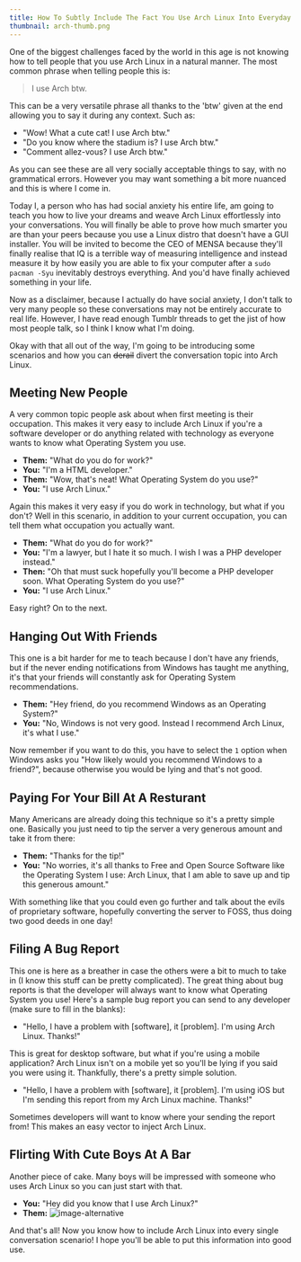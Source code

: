 ```yaml
---
title: How To Subtly Include The Fact You Use Arch Linux Into Everyday Conversation
thumbnail: arch-thumb.png
---
```


One of the biggest challenges faced by the world in this age is not knowing
how to tell people that you use Arch Linux in a natural manner. The most
common phrase when telling people this is:

> I use Arch btw.

This can be a very versatile phrase all thanks to the 'btw' given at the end
allowing you to say it during any context. Such as:

- "Wow! What a cute cat! I use Arch btw."
- "Do you know where the stadium is? I use Arch btw."
- "Comment allez-vous? I use Arch btw."

As you can see these are all very socially acceptable things to say, with no
grammatical errors. However you may want something a bit more nuanced and this
is where I come in.

Today I, a person who has had social anxiety his entire life, am going to teach
you how to live your dreams and weave Arch Linux effortlessly into your
conversations. You will finally be able to prove how much smarter you are than
your peers because you use a Linux distro that doesn't have a GUI installer.
You will be invited to become the CEO of MENSA because they'll finally realise
that IQ is a terrible way of measuring intelligence and instead measure it by
how easily you are able to fix your computer after a `sudo pacman -Syu`
inevitably destroys everything. And you'd have finally achieved something in
your life.

Now as a disclaimer, because I actually do have social anxiety, I don't talk to
very many people so these conversations may not be entirely accurate to real
life. However, I have read enough Tumblr threads to get the jist of how most
people talk, so I think I know what I'm doing.

Okay with that all out of the way, I'm going to be introducing some scenarios
and how you can ~~derail~~ divert the conversation topic into Arch Linux.

## Meeting New People

A very common topic people ask about when first meeting is their occupation.
This makes it very easy to include Arch Linux if you're a software developer
or do anything related with technology as everyone wants to know what
Operating System you use.

- **Them:** "What do you do for work?"
- **You:** "I'm a HTML developer."
- **Them:** "Wow, that's neat! What Operating System do you use?"
- **You:** "I use Arch Linux."

Again this makes it very easy if you do work in technology, but what if you
don't? Well in this scenario, in addition to your current occupation, you can
tell them what occupation you actually want.

- **Them:** "What do you do for work?"
- **You:** "I'm a lawyer, but I hate it so much. I wish I was a PHP developer instead."
- **Then:** "Oh that must suck hopefully you'll become a PHP developer soon.
  What Operating System do you use?"
- **You:** "I use Arch Linux."

Easy right? On to the next.

## Hanging Out With Friends

This one is a bit harder for me to teach because I don't have any friends, but
if the never ending notifications from Windows has taught me anything, it's that
your friends will constantly ask for Operating System recommendations.

- **Them:** "Hey friend, do you recommend Windows as an Operating System?"
- **You:** "No, Windows is not very good. Instead I recommend Arch Linux, it's what I
  use."

Now remember if you want to do this, you have to select the `1` option when
Windows asks you "How likely would you recommend Windows to a friend?",
because otherwise you would be lying and that's not good.

## Paying For Your Bill At A Resturant

Many Americans are already doing this technique so it's a pretty simple one.
Basically you just need to tip the server a very generous amount and take it
from there:

- **Them:** "Thanks for the tip!"
- **You:** "No worries, it's all thanks to Free and Open Source Software like the
  Operating System I use: Arch Linux, that I am able to save up and tip this
  generous amount."

With something like that you could even go further and talk about the evils of
proprietary software, hopefully converting the server to FOSS, thus doing two
good deeds in one day!

## Filing A Bug Report

This one is here as a breather in case the others were a bit to much to take
in (I know this stuff can be pretty complicated). The great thing about bug
reports is that the developer will always want to know what Operating System
you use! Here's a sample bug report you can send to any developer (make sure
to fill in the blanks):

- "Hello, I have a problem with [software], it [problem]. I'm using Arch
  Linux. Thanks!"

This is great for desktop software, but what if you're using a mobile
application? Arch Linux isn't on a mobile yet so you'll be lying if you said
you were using it. Thankfully, there's a pretty simple solution.

- "Hello, I have a problem with [software], it [problem]. I'm using iOS but
  I'm sending this report from my Arch Linux machine. Thanks!"

Sometimes developers will want to know where your sending the report from!
This makes an easy vector to inject Arch Linux.

## Flirting With Cute Boys At A Bar

Another piece of cake. Many boys will be impressed with someone who uses Arch
Linux so you can just start with that.

- **You:** "Hey did you know that I use Arch Linux?"
- **Them:** ![image-alternative](https://cdn.halcyonnouveau.xyz/blog/img/smash.png)

And that's all! Now you know how to include Arch Linux into every single
conversation scenario! I hope you'll be able to put this information into good
use.
